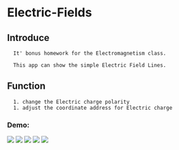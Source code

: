 # Electric-Fields
## Introduce

      It' bonus homework for the Electromagnetism class.

      This app can show the simple Electric Field Lines.

## Function
      1. change the Electric charge polarity
      1. adjust the coordinate address for Electric charge


### Demo:


![](https://github.com/leason99/Electric-Fields/blob/master/Screenshot_20170426-190715.png)
![](https://github.com/leason99/Electric-Fields/blob/master/Screenshot_20170426-190518.png)
![](https://github.com/leason99/Electric-Fields/blob/master/Screenshot_20170426-190719.png)
![](https://github.com/leason99/Electric-Fields/blob/master/Screenshot_20170426-190744.png)
![](https://github.com/leason99/Electric-Fields/blob/master/Screenshot_20170426-190454.png)
